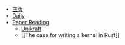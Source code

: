 * [主页](/)
* [Daily](meeting.md)
* [Paper Reading](#)
  - [Unikraft](unikraft%20paper.md)
  - [[The case for writing a kernel in Rust]]

